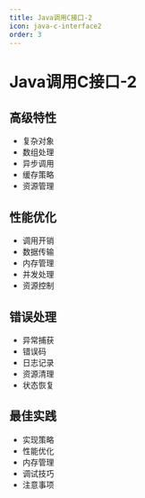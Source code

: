 ```yaml
---
title: Java调用C接口-2
icon: java-c-interface2
order: 3
---
```


# Java调用C接口-2

## 高级特性
- 复杂对象
- 数组处理
- 异步调用
- 缓存策略
- 资源管理

## 性能优化
- 调用开销
- 数据传输
- 内存管理
- 并发处理
- 资源控制

## 错误处理
- 异常捕获
- 错误码
- 日志记录
- 资源清理
- 状态恢复

## 最佳实践
- 实现策略
- 性能优化
- 内存管理
- 调试技巧
- 注意事项
